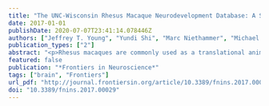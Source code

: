 ```yaml
---
title: "The UNC-Wisconsin Rhesus Macaque Neurodevelopment Database: A Structural MRI and DTI Database of Early Postnatal Development"
date: 2017-01-01
publishDate: 2020-07-07T23:41:14.078446Z
authors: ["Jeffrey T. Young", "Yundi Shi", "Marc Niethammer", "Michael Grauer", "Christopher L. Coe", "Gabriele R. Lubach", "Bradley Davis", "Francois Budin", "Rebecca C. Knickmeyer", "Andrew L. Alexander", "Martin A. Styner"]
publication_types: ["2"]
abstract: "<p>Rhesus macaques are commonly used as a translational animal model in neuroimaging and neurodevelopmental research. In this report, we present longitudinal data from both structural and diffusion MRI images generated on a cohort of 34 typically developing monkeys from two weeks to 36 months of age. All images have been manually skull stripped and are being made freely available via an online repository for use by the research community. Additionally, this database will continue to be updated as we process the data, create atlases, and perform fiber tracking on the DTI data.</p>"
featured: false
publication: "*Frontiers in Neuroscience*"
tags: ["brain", "Frontiers"]
url_pdf: "http://journal.frontiersin.org/article/10.3389/fnins.2017.00029/abstract"
doi: "10.3389/fnins.2017.00029"
---
```


